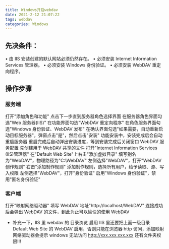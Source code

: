 ```yaml
---
title: Windows开启webdav
date: 2021-2-12 21:07:22
tags: webdav
categories: Windows
---
```


## 先决条件：

• 由 IIS 安装创建的默认网站必须仍然存在。
• 必须安装 Internet Information Services 管理器。
• 必须安装 Windows 身份验证。
• 必须安装 WebDAV 重定向程序。

## 操作步骤

### 服务端

打开"添加角色和功能"
点击下一步直到服务器角色选择界面
在服务器角色界面勾选"Web 服务器(IIS)"
在功能界面勾选"WebDAV 重定向程序"
在角色服务界面勾选"Windows 身份验证、WebDAV 发布"
在确认界面勾选"如果需要，自动重新启动目标服务器"，弹窗点击"是"，然后点击"安装"
功能安装中，安装完成后会自动重启服务器
重启完成后自动弹出安装进度，等到安装完成后关闭窗口 WebDAV 服务配置
先创建用于 WebDAV 共享的文件
打开"Internet Information Services (IIS)管理器"
在"Default Web Site"上右击"添加虚拟目录"
填写别名为"WebDAV"，物理路径为"C:\WebDAV"
左侧选择"WebDAV"，打开"WebDAV 创作规则"
右击"添加制作规则"
添加制作规则，选择所有用户，给予读取、源、写入权限
左侧选择"WebDAV"，打开"身份验证"
启用"Windows 身份验证"，禁用"匿名身份验证"

### 客户端

打开"映射网络驱动器"
填写 WebDAV 地址"http://localhost/WebDAV"
连接成功后会弹出 WebDAV 的文件，到此为止可以愉快的使用 WebDAV

- 补充一下，IIS 里 webdav 的 目录浏览 启用 IIS 里还要把上面一级目录 Default Web Site 的 WebDAV 启用，否则只能在浏览器 http 访问，添加映射网络驱动器会提示 windows 无法访问 http://xxx.xxx.xxx.xxx 还有文件夹权限!!!
